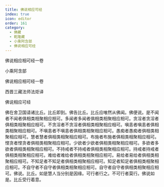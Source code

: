 ```yaml
---
title: 佛说相应可经
index: true
icon: editor
order: 161
category:
  - 佛藏
  - 乾隆藏
  - 小乘阿含部
  - 佛说相应可经
---
```


佛说相应相可经一卷  

小乘阿含部  

佛说相应相可经一卷  

西晋三藏法师法炬译  

佛说相应可经  

佛在舍卫国请诸比丘。比丘即到。佛告比丘。比丘应唯然从佛闻。佛便说。是不闻者不闻者俱相类相聚相应相可。多闻者多闻者俱相类相聚相应相可。贪淫者贪淫者俱相类相聚相应相可。不贪淫者不贪淫者俱相类相聚相应相可。嗔恚者嗔恚者俱相类相聚相应相可。不嗔恚者不嗔恚者俱相类相聚相应相可。愚痴者愚痴者俱相类相聚相应相可。慧者慧者俱相类相聚相应相可。布施者布施者俱相类相聚相应相可。悭贪者悭贪者俱相类相聚相应相可。少欲者少欲者俱相类相聚相应相可。多欲者多欲者俱相类相聚相应相可。不持戒者不持戒者俱相类相聚相应相可。持戒者持戒者俱相类相聚相应相可。难给者难给者俱相类相聚相应相可。易给者易给者俱相类相聚相应相可。不知足者不知足者俱相类相聚相应相可。知足者知足者俱相类相聚相应相可。不自守者不自守者俱相类相聚相应相可。自守者自守者俱相类相聚相应相可。佛说。比丘。如是慧人当分别是因缘。可行者行之。不可行者莫行。佛说如是。比丘受行着意。  

